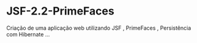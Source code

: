 # JSF-2.2-PrimeFaces
Criação de uma aplicação web utilizando JSF , PrimeFaces , Persistência com Hibernate ...
